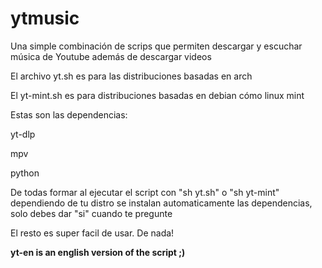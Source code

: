 # ytmusic
Una simple combinación de scrips que permiten descargar y escuchar música de Youtube además de descargar videos

El archivo yt.sh es para las distribuciones basadas en arch

El yt-mint.sh es para distribuciones basadas en debian cómo linux mint

Estas son las dependencias:

yt-dlp

mpv

python

De todas formar al ejecutar el script con "sh yt.sh" o "sh yt-mint" dependiendo de tu distro
se instalan automaticamente las dependencias, solo debes dar "si" cuando te pregunte

El resto es super facil de usar. De nada!


**yt-en is an english version of the script ;)**

